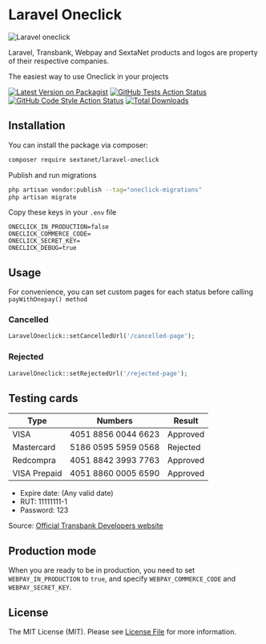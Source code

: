# Laravel Oneclick

![Laravel oneclick](https://sextanet.sfo2.cdn.digitaloceanspaces.com/packages/laravel-oneclick/logo.webp)

Laravel, Transbank, Webpay and SextaNet products and logos are property of their respective companies.

The easiest way to use Oneclick in your projects

[![Latest Version on Packagist](https://img.shields.io/packagist/v/sextanet/laravel-oneclick.svg?style=flat-square)](https://packagist.org/packages/sextanet/laravel-oneclick)
[![GitHub Tests Action Status](https://img.shields.io/github/actions/workflow/status/sextanet/laravel-oneclick/run-tests.yml?branch=main&label=tests&style=flat-square)](https://github.com/sextanet/laravel-oneclick/actions?query=workflow%3Arun-tests+branch%3Amain)
[![GitHub Code Style Action Status](https://img.shields.io/github/actions/workflow/status/sextanet/laravel-oneclick/fix-php-code-style-issues.yml?branch=main&label=code%20style&style=flat-square)](https://github.com/sextanet/laravel-oneclick/actions?query=workflow%3A"Fix+PHP+code+style+issues"+branch%3Amain)
[![Total Downloads](https://img.shields.io/packagist/dt/sextanet/laravel-oneclick.svg?style=flat-square)](https://packagist.org/packages/sextanet/laravel-oneclick)

## Installation

You can install the package via composer:

```bash
composer require sextanet/laravel-oneclick
```

Publish and run migrations

```bash
php artisan vendor:publish --tag="oneclick-migrations"
php artisan migrate
```

Copy these keys in your `.env` file

```dotenv
ONECLICK_IN_PRODUCTION=false
ONECLICK_COMMERCE_CODE=
ONECLICK_SECRET_KEY=
ONECLICK_DEBUG=true
```

## Usage

For convenience, you can set custom pages for each status before calling `payWithOnepay() method`

### Cancelled

```php
LaravelOneclick::setCancelledUrl('/cancelled-page');
```

### Rejected

```php
LaravelOneclick::setRejectedUrl('/rejected-page');
```

## Testing cards

|Type        |Numbers            |Result  |
|------------|-------------------|--------|
|VISA        |4051 8856 0044 6623|Approved|
|Mastercard  |5186 0595 5959 0568|Rejected|
|Redcompra   |4051 8842 3993 7763|Approved|
|VISA Prepaid|4051 8860 0005 6590|Approved|

- Expire date: (Any valid date)
- RUT: 11111111-1
- Password: 123

Source: [Official Transbank Developers website](https://www.transbankdevelopers.cl/documentacion/como_empezar#tarjetas-de-prueba)

## Production mode

When you are ready to be in production, you need to set `WEBPAY_IN_PRODUCTION` to `true`, and specify `WEBPAY_COMMERCE_CODE` and `WEBPAY_SECRET_KEY`.

## License

The MIT License (MIT). Please see [License File](LICENSE.md) for more information.
